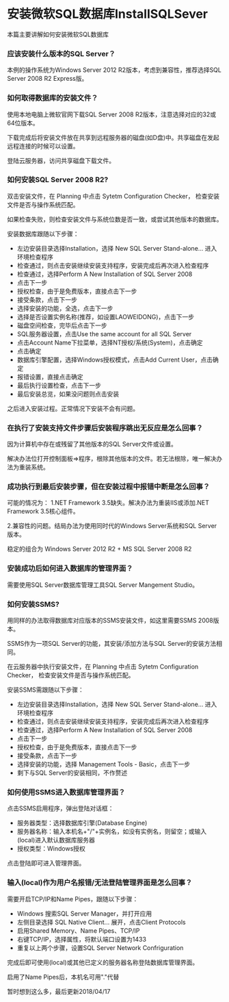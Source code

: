 # 安装微软SQL数据库InstallSQLSever
本篇主要讲解如何安装微软SQL数据库

### 应该安装什么版本的SQL Server？
本例的操作系统为Windows Server 2012 R2版本，考虑到兼容性，推荐选择SQL Server 2008 R2 Express版。

### 如何取得数据库的安装文件？
使用本地电脑上微软官网下载SQL Server 2008 R2版本，注意选择对应的32或64位版本。

下载完成后将安装文件放在共享到远程服务器的磁盘(如D盘)中。共享磁盘在发起远程连接的时候可以设置。

登陆云服务器，访问共享磁盘下载文件。

### 如何安装SQL Server 2008 R2?
双击安装文件，在 Planning 中点击 Sytetm Configuration Checker， 检查安装文件是否与操作系统匹配。

如果检查失败，则检查安装文件与系统位数是否一致，或尝试其他版本的数据库。

安装数据库跟随以下步骤：

* 左边安装目录选择Installation，选择 New SQL Server Stand-alone... 进入环境检查程序
* 检查通过，则点击安装继续安装支持程序，安装完成后再次进入检查程序
* 检查通过，选择Perform A New Installation of SQL Server 2008
* 点击下一步
* 授权检查，由于是免费版本，直接点击下一步
* 接受条款，点击下一步
* 选择安装的功能，全选，点击下一步
* 选择是否设置实例名称(推荐，如设置LAOWEIDONG)，点击下一步
* 磁盘空间检查，完毕后点击下一步
* SQL服务器设置，点击Use the same account for all SQL Server
* 点击Account Name下拉菜单，选择NT授权/系统(System)，点击确定
* 点击确定
* 数据库引擎配置，选择Windows授权模式，点击Add Current User，点击确定
* 报错设置，直接点击确定
* 最后执行设置检查，点击下一步
* 最后安装总览，如果没问题则点击安装

之后进入安装过程。正常情况下安装不会有问题。

### 在执行了安装支持文件步骤后安装程序跳出无反应是怎么回事？
因为计算机中存在或残留了其他版本的SQL Server文件或设置。

解决办法位打开控制面板=>程序，根除其他版本的文件。若无法根除，唯一解决办法为重装系统。

### 成功执行到最后安装步骤，但在安装过程中报错中断是怎么回事？
可能的情况为：
1.NET Framework 3.5缺失。解决办法为重装IIS或添加.NET Framework 3.5核心组件。

2.兼容性的问题。结局办法为使用同时代的Windows Server系统和SQL Server版本。

稳定的组合为 Windows Server 2012 R2 + MS SQL Server 2008 R2

### 安装成功后如何进入数据库的管理界面？
需要使用SQL Server数据库管理工具SQL Server Mangement Studio。

### 如何安装SSMS?
用同样的办法取得数据库对应版本的SSMS安装文件，如这里需要SSMS 2008版本。

SSMS作为一项SQL Server的功能，其安装/添加方法与SQL Server的安装方法相同。

在云服务器中执行安装文件，在 Planning 中点击 Sytetm Configuration Checker， 检查安装文件是否与操作系统匹配。

安装SSMS需跟随以下步骤：

* 左边安装目录选择Installation，选择 New SQL Server Stand-alone... 进入环境检查程序
* 检查通过，则点击安装继续安装支持程序，安装完成后再次进入检查程序
* 检查通过，选择Perform A New Installation of SQL Server 2008
* 点击下一步
* 授权检查，由于是免费版本，直接点击下一步
* 接受条款，点击下一步
* 选择安装的功能，选择 Management Tools - Basic，点击下一步
* 剩下与SQL Server的安装相同，不作赘述

### 如何使用SSMS进入数据库管理界面？
点击SSMS启用程序，弹出登陆对话框：

* 服务器类型：选择数据库引擎(Database Engine)
* 服务器名称：输入本机名+"/"+实例名，如没有实例名，则留空；或输入(local)进入默认数据库服务器
* 授权类型：Windows授权

点击登陆即可进入管理界面。

### 输入(local)作为用户名报错/无法登陆管理界面是怎么回事？
需要开启TCP/IP和Name Pipes，跟随以下步骤：

* Windows 搜索SQL Server Manager，并打开应用
* 左侧目录选择 SQL Native Client... 展开，点击Client Protocols
* 启用Shared Memory、Name Pipes、TCP/IP
* 右键TCP/IP，选择属性，将默认端口设置为1433
* 重复以上两个步骤，设置SQL Server Network Confriguration

完成后即可使用(local)或其他已定义的服务器名称登陆数据库管理界面。

启用了Name Pipes后，本机名可用"."代替

暂时想到这么多，最后更新2018/04/17
